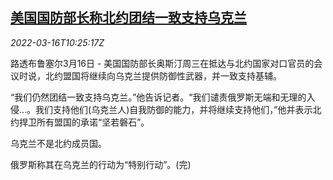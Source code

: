 <!--1647426662000-->
[美国国防部长称北约团结一致支持乌克兰](https://cn.reuters.com/article/usa-defense-secretary-nato-ukraine-0316-idCNKCS2LD0ZV)
------

<div><i>2022-03-16T10:25:17Z</i></div><p>路透布鲁塞尔3月16日 - 美国国防部长奥斯汀周三在抵达与北约国家对口官员的会议时说，北约盟国将继续向乌克兰提供防御性武器，并一致支持基辅。</p><p>“我们仍然团结一致支持乌克兰。”他告诉记者。“我们谴责俄罗斯无端和无理的入侵...。我们支持他们(乌克兰人)自我防御的能力，并将继续支持他们，”他并表示北约捍卫所有盟国的承诺“坚若磐石”。</p><p>乌克兰不是北约成员国。</p><p>俄罗斯称其在乌克兰的行动为“特别行动”。(完)</p>
